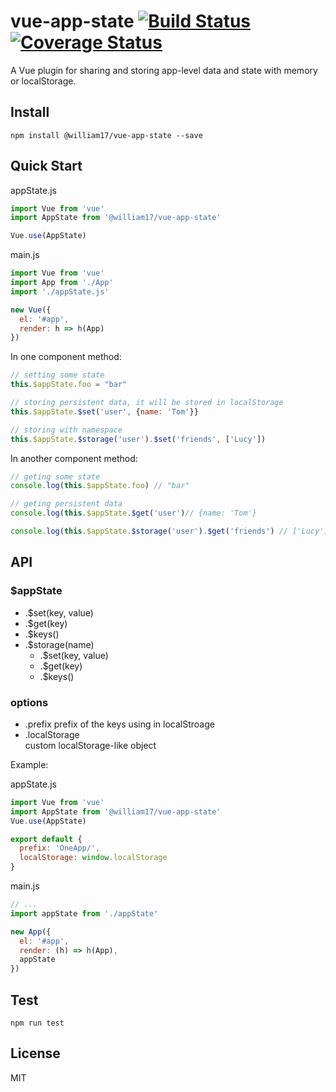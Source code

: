 # vue-app-state  [![Build Status](https://travis-ci.org/William17/vue-app-state.png?branch=master)](http://travis-ci.org/William17/vue-app-state)  [![Coverage Status](https://coveralls.io/repos/William17/vue-app-state/badge.svg?branch=master&service=github)](https://coveralls.io/github/William17/vue-app-state?branch=master)  
A Vue plugin for sharing and storing app-level data and state with memory or localStorage.  

## Install  
`npm install @william17/vue-app-state --save`  

## Quick Start  

appState.js
```js
import Vue from 'vue'
import AppState from '@william17/vue-app-state'  

Vue.use(AppState)
```  

main.js
```js
import Vue from 'vue'
import App from './App'
import './appState.js'

new Vue({
  el: '#app',
  render: h => h(App)
})
```

In one component method:  
```js
// setting some state 
this.$appState.foo = "bar"  

// storing persistent data, it will be stored in localStorage
this.$appState.$set('user', {name: 'Tom'}}

// storing with namespace  
this.$appState.$storage('user').$set('friends', ['Lucy'])
```
In another component method:  
```js  
// geting some state
console.log(this.$appState.foo) // "bar"

// geting persistent data
console.log(this.$appState.$get('user')// {name: 'Tom'}

console.log(this.$appState.$storage('user').$get('friends') // ['Lucy']
```

## API  
### $appState
  - .$set(key, value)  
  - .$get(key)  
  - .$keys()  
  - .$storage(name)  
    - .$set(key, value)
    - .$get(key)
    - .$keys()

### options  
  - .prefix
    prefix of the keys using in localStroage  
  - .localStorage  
    custom localStorage-like object  

Example:  

appState.js
```js  
import Vue from 'vue'  
import AppState from '@william17/vue-app-state'  
Vue.use(AppState)

export default {
  prefix: 'OneApp/',
  localStorage: window.localStorage
}
```

main.js
```js
// ...
import appState from './appState'

new App({
  el: '#app',
  render: (h) => h(App),
  appState
})
```

## Test  
`npm run test`  

## License  
MIT


